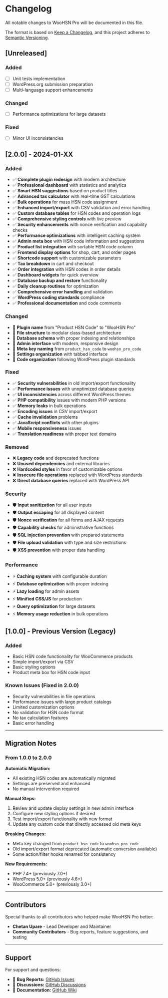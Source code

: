 # Changelog

All notable changes to WooHSN Pro will be documented in this file.

The format is based on [Keep a Changelog](https://keepachangelog.com/en/1.0.0/),
and this project adheres to [Semantic Versioning](https://semver.org/spec/v2.0.0.html).

## [Unreleased]

### Added
- [ ] Unit tests implementation
- [ ] WordPress.org submission preparation
- [ ] Multi-language support enhancements

### Changed
- [ ] Performance optimizations for large datasets

### Fixed
- [ ] Minor UI inconsistencies

## [2.0.0] - 2024-01-XX

### Added
- ✅ **Complete plugin redesign** with modern architecture
- ✅ **Professional dashboard** with statistics and analytics
- ✅ **Smart HSN suggestions** based on product titles
- ✅ **Advanced tax calculator** with real-time GST calculations
- ✅ **Bulk operations** for mass HSN code assignment
- ✅ **Enhanced import/export** with CSV validation and error handling
- ✅ **Custom database tables** for HSN codes and operation logs
- ✅ **Comprehensive styling controls** with live preview
- ✅ **Security enhancements** with nonce verification and capability checks
- ✅ **Performance optimizations** with intelligent caching system
- ✅ **Admin meta box** with HSN code information and suggestions
- ✅ **Product list integration** with sortable HSN code column
- ✅ **Frontend display options** for shop, cart, and order pages
- ✅ **Shortcode support** with customizable parameters
- ✅ **Tax breakdown** in cart and checkout
- ✅ **Order integration** with HSN codes in order details
- ✅ **Dashboard widgets** for quick overview
- ✅ **Database backup and restore** functionality
- ✅ **Daily cleanup routines** for optimization
- ✅ **Comprehensive error handling** and validation
- ✅ **WordPress coding standards** compliance
- ✅ **Professional documentation** and code comments

### Changed
- 🔄 **Plugin name** from "Product HSN Code" to "WooHSN Pro"
- 🔄 **File structure** to modular class-based architecture
- 🔄 **Database schema** with proper indexing and relationships
- 🔄 **Admin interface** with modern, responsive design
- 🔄 **Meta key naming** from `product_hsn_code` to `woohsn_pro_code`
- 🔄 **Settings organization** with tabbed interface
- 🔄 **Code organization** following WordPress plugin standards

### Fixed
- ✅ **Security vulnerabilities** in old import/export functionality
- ✅ **Performance issues** with unoptimized database queries
- ✅ **UI inconsistencies** across different WordPress themes
- ✅ **PHP compatibility** issues with modern PHP versions
- ✅ **Memory leaks** in bulk operations
- ✅ **Encoding issues** in CSV import/export
- ✅ **Cache invalidation** problems
- ✅ **JavaScript conflicts** with other plugins
- ✅ **Mobile responsiveness** issues
- ✅ **Translation readiness** with proper text domains

### Removed
- ❌ **Legacy code** and deprecated functions
- ❌ **Unused dependencies** and external libraries
- ❌ **Hardcoded styles** in favor of customizable options
- ❌ **Insecure file operations** replaced with WordPress standards
- ❌ **Direct database queries** replaced with WordPress API

### Security
- 🛡️ **Input sanitization** for all user inputs
- 🛡️ **Output escaping** for all displayed content
- 🛡️ **Nonce verification** for all forms and AJAX requests
- 🛡️ **Capability checks** for administrative functions
- 🛡️ **SQL injection prevention** with prepared statements
- 🛡️ **File upload validation** with type and size restrictions
- 🛡️ **XSS prevention** with proper data handling

### Performance
- ⚡ **Caching system** with configurable duration
- ⚡ **Database optimization** with proper indexing
- ⚡ **Lazy loading** for admin assets
- ⚡ **Minified CSS/JS** for production
- ⚡ **Query optimization** for large datasets
- ⚡ **Memory usage reduction** in bulk operations

## [1.0.0] - Previous Version (Legacy)

### Added
- Basic HSN code functionality for WooCommerce products
- Simple import/export via CSV
- Basic styling options
- Product meta box for HSN code input

### Known Issues (Fixed in 2.0.0)
- Security vulnerabilities in file operations
- Performance issues with large product catalogs
- Limited customization options
- No validation for HSN code format
- No tax calculation features
- Basic error handling

---

## Migration Notes

### From 1.0.0 to 2.0.0

**Automatic Migration:**
- All existing HSN codes are automatically migrated
- Settings are preserved and enhanced
- No manual intervention required

**Manual Steps:**
1. Review and update display settings in new admin interface
2. Configure new styling options if desired
3. Test import/export functionality with new format
4. Update any custom code that directly accessed old meta keys

**Breaking Changes:**
- Meta key changed from `product_hsn_code` to `woohsn_pro_code`
- Old import/export format deprecated (automatic conversion available)
- Some action/filter hooks renamed for consistency

**New Requirements:**
- PHP 7.4+ (previously 7.0+)
- WordPress 5.0+ (previously 4.6+)
- WooCommerce 5.0+ (previously 3.0+)

---

## Contributors

Special thanks to all contributors who helped make WooHSN Pro better:

- **Chetan Upare** - Lead Developer and Maintainer
- **Community Contributors** - Bug reports, feature suggestions, and testing

---

## Support

For support and questions:
- 🐛 **Bug Reports:** [GitHub Issues](https://github.com/chetanupare/woohsn-pro/issues)
- 💬 **Discussions:** [GitHub Discussions](https://github.com/chetanupare/woohsn-pro/discussions)
- 📖 **Documentation:** [GitHub Wiki](https://github.com/chetanupare/woohsn-pro/wiki)
